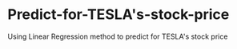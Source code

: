 # Predict-for-TESLA's-stock-price
Using Linear Regression method to predict for TESLA's stock price
